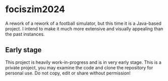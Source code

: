 # fociszim2024
A rework of a rework of a football simulator, but this time it is a Java-based project. I intend to make it much more extensive and visually appealing than the past instances.

## Early stage
This project is heavily work-in-progress and is in very early stage. This is a private project, you may examine the code and clone the repository for personal use. Do not copy, edit or share without permission!
